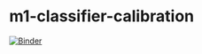 # m1-classifier-calibration

[![Binder](https://mybinder.org/badge_logo.svg)](https://mybinder.org/v2/gh/ELC/m1-classifier-calibration/master?filepath=ECI%202019%20-%20M1%20TP%20-%20Casta%C3%B1o%20Ezequiel%20Leonardo.ipynb)